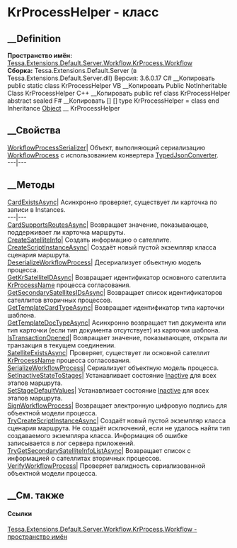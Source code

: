 # KrProcessHelper - класс
##  __Definition
 **Пространство имён:**
[Tessa.Extensions.Default.Server.Workflow.KrProcess.Workflow](N_Tessa_Extensions_Default_Server_Workflow_KrProcess_Workflow.htm)  
 **Сборка:** Tessa.Extensions.Default.Server (в
Tessa.Extensions.Default.Server.dll) Версия: 3.6.0.17
C# __Копировать
     public static class KrProcessHelper
VB __Копировать
     Public NotInheritable Class KrProcessHelper
C++ __Копировать
     public ref class KrProcessHelper abstract sealed
F# __Копировать
     [<AbstractClassAttribute>]
    [<SealedAttribute>]
    type KrProcessHelper = class end
Inheritance
    [Object](https://learn.microsoft.com/dotnet/api/system.object) __ KrProcessHelper
##  __Свойства
[WorkflowProcessSerializer](P_Tessa_Extensions_Default_Server_Workflow_KrProcess_Workflow_KrProcessHelper_WorkflowProcessSerializer.htm)|
Объект, выполняющий сериализацию
[WorkflowProcess](T_Tessa_Extensions_Default_Server_Workflow_KrObjectModel_WorkflowProcess.htm)
с использованием конвертера
[TypedJsonConverter](T_Tessa_Platform_Json_TypedJsonConverter.htm).  
---|---  
## __Методы
[CardExistsAsync](M_Tessa_Extensions_Default_Server_Workflow_KrProcess_Workflow_KrProcessHelper_CardExistsAsync.htm)|
Асинхронно проверяет, существует ли карточка по записи в Instances.  
---|---  
[CardSupportsRoutesAsync](M_Tessa_Extensions_Default_Server_Workflow_KrProcess_Workflow_KrProcessHelper_CardSupportsRoutesAsync.htm)|
Возвращает значение, показывающее, поддерживает ли карточка маршруты.  
[CreateSatelliteInfo](M_Tessa_Extensions_Default_Server_Workflow_KrProcess_Workflow_KrProcessHelper_CreateSatelliteInfo.htm)|
Создать информацию о сателлите.  
[CreateScriptInstanceAsync](M_Tessa_Extensions_Default_Server_Workflow_KrProcess_Workflow_KrProcessHelper_CreateScriptInstanceAsync.htm)|
Создаёт новый пустой экземпляр класса сценария маршрута.  
[DeserializeWorkflowProcess](M_Tessa_Extensions_Default_Server_Workflow_KrProcess_Workflow_KrProcessHelper_DeserializeWorkflowProcess.htm)|
Десериализует объектную модель процесса.  
[GetKrSatelliteIDAsync](M_Tessa_Extensions_Default_Server_Workflow_KrProcess_Workflow_KrProcessHelper_GetKrSatelliteIDAsync.htm)|
Возвращает идентификатор основного сателлита
[KrProcessName](F_Tessa_Extensions_Default_Shared_Workflow_KrProcess_KrConstants_KrProcessName.htm)
процесса согласования.  
[GetSecondarySatellitesIDsAsync](M_Tessa_Extensions_Default_Server_Workflow_KrProcess_Workflow_KrProcessHelper_GetSecondarySatellitesIDsAsync.htm)|
Возвращает список идентификаторов сателлитов вторичных процессов.  
[GetTemplateCardTypeAsync](M_Tessa_Extensions_Default_Server_Workflow_KrProcess_Workflow_KrProcessHelper_GetTemplateCardTypeAsync.htm)|
Возвращает идентификатор типа карточки шаблона.  
[GetTemplateDocTypeAsync](M_Tessa_Extensions_Default_Server_Workflow_KrProcess_Workflow_KrProcessHelper_GetTemplateDocTypeAsync.htm)|
Асинхронно возвращает тип документа или тип карточки (если тип документа
отсутствует) из карточки шаблона.  
[IsTransactionOpened](M_Tessa_Extensions_Default_Server_Workflow_KrProcess_Workflow_KrProcessHelper_IsTransactionOpened.htm)|
Возвращает значение, показывающее, открыта ли транзакция в текущем соединении.  
[SatelliteExistsAsync](M_Tessa_Extensions_Default_Server_Workflow_KrProcess_Workflow_KrProcessHelper_SatelliteExistsAsync.htm)|
Проверяет, существует ли основной сателлит
[KrProcessName](F_Tessa_Extensions_Default_Shared_Workflow_KrProcess_KrConstants_KrProcessName.htm)
процесса согласования.  
[SerializeWorkflowProcess](M_Tessa_Extensions_Default_Server_Workflow_KrProcess_Workflow_KrProcessHelper_SerializeWorkflowProcess.htm)|
Сериализует объектную модель процесса.  
[SetInactiveStateToStages](M_Tessa_Extensions_Default_Server_Workflow_KrProcess_Workflow_KrProcessHelper_SetInactiveStateToStages.htm)|
Устанавливает состояние
[Inactive](F_Tessa_Extensions_Default_Shared_Workflow_KrProcess_KrStageState_Inactive.htm)
для всех этапов маршрута.  
[SetStageDefaultValues](M_Tessa_Extensions_Default_Server_Workflow_KrProcess_Workflow_KrProcessHelper_SetStageDefaultValues.htm)|
Устанавливает состояние
[Inactive](F_Tessa_Extensions_Default_Shared_Workflow_KrProcess_KrStageState_Inactive.htm)
для всех этапов маршрута.  
[SignWorkflowProcess](M_Tessa_Extensions_Default_Server_Workflow_KrProcess_Workflow_KrProcessHelper_SignWorkflowProcess.htm)|
Возвращает электронную цифровую подпись для объектной модели процесса.  
[TryCreateScriptInstanceAsync](M_Tessa_Extensions_Default_Server_Workflow_KrProcess_Workflow_KrProcessHelper_TryCreateScriptInstanceAsync.htm)|
Создаёт новый пустой экземпляр класса сценария маршрута. Не создаёт
исключений, если не удалось найти тип создаваемого экземпляра класса.
Информация об ошибке записывается в лог сервера приложений.  
[TryGetSecondarySatelliteInfoListAsync](M_Tessa_Extensions_Default_Server_Workflow_KrProcess_Workflow_KrProcessHelper_TryGetSecondarySatelliteInfoListAsync.htm)|
Возвращает список с информацией о сателлитах вторичных процессов.  
[VerifyWorkflowProcess](M_Tessa_Extensions_Default_Server_Workflow_KrProcess_Workflow_KrProcessHelper_VerifyWorkflowProcess.htm)|
Проверяет валидность сериализованной объектной модели процесса.  
## __См. также
#### Ссылки
[Tessa.Extensions.Default.Server.Workflow.KrProcess.Workflow - пространство
имён](N_Tessa_Extensions_Default_Server_Workflow_KrProcess_Workflow.htm)
